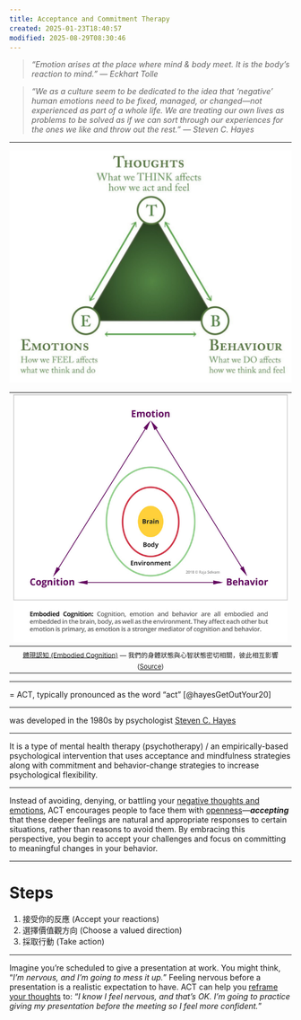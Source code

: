 ```yaml
---
title: Acceptance and Commitment Therapy
created: 2025-01-23T18:40:57
modified: 2025-08-29T08:30:46
---
```


> _“Emotion arises at the place where mind & body meet. It is the body’s reaction to mind.” — Eckhart Tolle_

> _“We as a culture seem to be dedicated to the idea that ‘negative’ human emotions need to be fixed, managed, or changed—not experienced as part of a whole life. We are treating our own lives as problems to be solved as if we can sort through our experiences for the ones we like and throw out the rest.” — Steven C. Hayes_

---

![](../_attachments/ac5f1418b2d07a0b6be7fe26aa168d0a.jpg)

| ![](../_attachments/ffe0655b0c04e86559c597a895309bcb.png) |
| :---: |
| <sub> [體現認知 (Embodied Cognition)](https://www.google.com/search?q=Embodied+Cognition) — 我們的身體狀態與心智狀態密切相關，彼此相互影響 ([Source](https://integralsomaticpsychology.com/science-embodied-cognition-and-enactive-emotion-implications-for-improving-outcomes-in-all-therapies/))</sub> |

---

= ACT, typically pronounced as the word “act” [@hayesGetOutYour20]

---

was developed in the 1980s by psychologist [Steven C. Hayes](https://stevenchayes.com/)

---

It is a type of mental health therapy (psychotherapy) / an empirically-based psychological intervention that uses acceptance and mindfulness strategies along with commitment and behavior-change strategies to increase psychological flexibility.

---

Instead of avoiding, denying, or battling your [negative thoughts and emotions](What%20to%20do%20when%20you%20have%20negative%20thoughts%20or%20emotions.md), ACT encourages people to face them with [openness](be-ready-to-change-your-mind-completely-at-any-given-time.md)—_**accepting**_ that these deeper feelings are natural and appropriate responses to certain situations, rather than reasons to avoid them. By embracing this perspective, you begin to accept your challenges and focus on committing to meaningful changes in your behavior.

---

# Steps

1. 接受你的反應 (Accept your reactions)
2. 選擇價值觀方向 (Choose a valued direction)
3. 採取行動 (Take action)

---

Imagine you’re scheduled to give a presentation at work. You might think, “_I’m nervous, and I’m going to mess it up._” Feeling nervous before a presentation is a realistic expectation to have. ACT can help you [reframe your thoughts](a-true-transformation-begins-with-a-mental-shift.md) to: “_I know I feel nervous, and that’s OK. I’m going to practice giving my presentation before the meeting so I feel more confident._”
